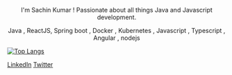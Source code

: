 <p align="center"> I'm Sachin Kumar ! Passionate about all things Java and Javascript development. </p> 

<p align="center"> Java , ReactJS, Spring boot , Docker , Kubernetes , Javascript , Typescript , Angular , nodejs </p>

[![Top Langs](https://github-readme-stats.vercel.app/api/top-langs/?username=sachinkumar579)](https://github.com/sachinkumar579/github-readme-stats)

[LinkedIn](https://www.linkedin.com/in/sachuration/)  [Twitter](https://twitter.com/sachuration)
